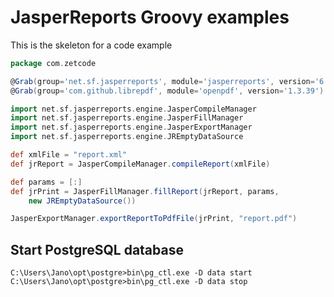 # JasperReports Groovy examples

This is the skeleton for a code example  

```groovy
package com.zetcode

@Grab(group='net.sf.jasperreports', module='jasperreports', version='6.21.0')
@Grab(group='com.github.librepdf', module='openpdf', version='1.3.39')

import net.sf.jasperreports.engine.JasperCompileManager
import net.sf.jasperreports.engine.JasperFillManager
import net.sf.jasperreports.engine.JasperExportManager
import net.sf.jasperreports.engine.JREmptyDataSource

def xmlFile = "report.xml"
def jrReport = JasperCompileManager.compileReport(xmlFile)

def params = [:]
def jrPrint = JasperFillManager.fillReport(jrReport, params, 
    new JREmptyDataSource())

JasperExportManager.exportReportToPdfFile(jrPrint, "report.pdf")
```

## Start PostgreSQL database 

```shell
C:\Users\Jano\opt\postgre>bin\pg_ctl.exe -D data start
C:\Users\Jano\opt\postgre>bin\pg_ctl.exe -D data stop
```
